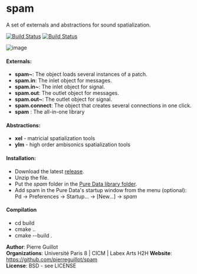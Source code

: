 # spam

A set of externals and abstractions for sound spatialization.

[![Build Status](https://travis-ci.org/pierreguillot/spam.svg?branch=master)](https://travis-ci.org/pierreguillot/spam) [![Build Status](https://ci.appveyor.com/api/projects/status/github/pierreguillot/spam?branch=master&svg=true)](https://ci.appveyor.com/project/pierreguillot/spam)   

![image](https://cloud.githubusercontent.com/assets/1409918/15268247/bf1d2056-19d8-11e6-8ab3-b1a26e3482a0.png)

#### Externals:
- **spam~**: The object loads several instances of a patch.
- **spam.in**: The inlet object for messages.
- **spam.in~**: The inlet object for signal.
- **spam.out**: The outlet object for messages.
- **spam.out~**: The outlet object for signal.
- **spam.connect**: The object that creates several connections in one click.
- **spam** : The all-in-one library

#### Abstractions:
- **xel** - matricial spatialization tools
- **ylm** - high order ambisonics spatialization tools

#### Installation:
- Download the latest [release](https://github.com/pierreguillot/spam/releases).
- Unzip the file.
- Put the *spam* folder in the [Pure Data library folder](https://puredata.info/docs/faq/how-do-i-install-externals-and-help-files).
- Add spam in the Pure Data's startup window from the menu (optional):  
  Pd → Preferences → Startup... → [New...] → *spam*

#### Compilation
- cd build
- cmake ..
- cmake --build .

**Author**: Pierre Guillot  
**Organizations**: Université Paris 8 | CICM | Labex Arts H2H
**Website**: https://github.com/pierreguillot/spam   
**License**: BSD - see LICENSE
